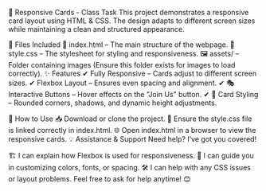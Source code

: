 🎴 Responsive Cards - Class Task
This project demonstrates a responsive card layout using HTML & CSS. The design adapts to different screen sizes while maintaining a clean and structured appearance.

📂 Files Included
📄 index.html – The main structure of the webpage.
🎨 style.css – The stylesheet for styling and responsiveness.
🖼 assets/ – Folder containing images (Ensure this folder exists for images to load correctly).
✨ Features
✔ Fully Responsive – Cards adjust to different screen sizes.
✔ Flexbox Layout – Ensures even spacing and alignment.
✔ 🎭 Interactive Buttons – Hover effects on the "Join Us" button.
✔ 📌 Card Styling – Rounded corners, shadows, and dynamic height adjustments.

🚀 How to Use
📥 Download or clone the project.
🔗 Ensure the style.css file is linked correctly in index.html.
🌐 Open index.html in a browser to view the responsive cards.
💡 Assistance & Support
Need help? I’ve got you covered!

🏗 I can explain how Flexbox is used for responsiveness.
🎨 I can guide you in customizing colors, fonts, or spacing.
🛠 I can help with any CSS issues or layout problems.
Feel free to ask for help anytime! 😊

